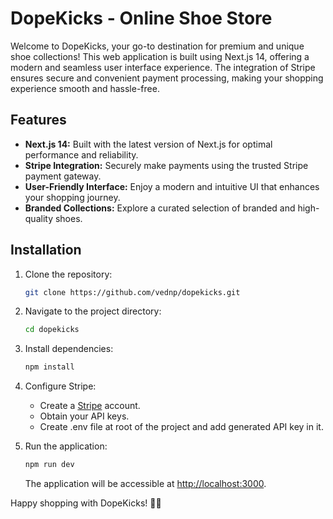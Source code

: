 # DopeKicks - Online Shoe Store

Welcome to DopeKicks, your go-to destination for premium and unique shoe collections! This web application is built using Next.js 14, offering a modern and seamless user interface experience. The integration of Stripe ensures secure and convenient payment processing, making your shopping experience smooth and hassle-free.

## Features

- **Next.js 14:** Built with the latest version of Next.js for optimal performance and reliability.
- **Stripe Integration:** Securely make payments using the trusted Stripe payment gateway.
- **User-Friendly Interface:** Enjoy a modern and intuitive UI that enhances your shopping journey.
- **Branded Collections:** Explore a curated selection of branded and high-quality shoes.

## Installation

1. Clone the repository:

   ```bash
   git clone https://github.com/vednp/dopekicks.git
   ```

2. Navigate to the project directory:

   ```bash
   cd dopekicks
   ```

3. Install dependencies:

   ```bash
   npm install
   ```

4. Configure Stripe:

   - Create a [Stripe](https://stripe.com/) account.
   - Obtain your API keys.
   - Create .env file at root of the project and add generated API key in it.

5. Run the application:

   ```bash
   npm run dev
   ```

   The application will be accessible at [http://localhost:3000](http://localhost:3000).

Happy shopping with DopeKicks! 👟✨
